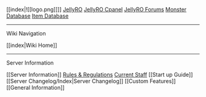 [[index|![[logo.png]]]]
[JellyRO](jellyro.com)
[JellyRO Cpanel](cp.jellyro.com)
[JellyRO Forums](forum.jellyro.com/forums)
[Monster Database](cp.jellyro.com/monster_new)
[Item Database](cp.jellyro.com/item_new)

---
Wiki Navigation

[[index|Wiki Home]]


---
Server Information

[[Server Information]]
[Rules & Regulations](forum.jellyro.com/rules)
[Current Staff](forum.jellyro.com/staff/)
[[Start up Guide]]
[[Server Changelog/Index|Server Changelog]]
[[Custom Features]]
[[General Information]]
